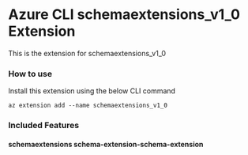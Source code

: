 # Azure CLI schemaextensions_v1_0 Extension #
This is the extension for schemaextensions_v1_0

### How to use ###
Install this extension using the below CLI command
```
az extension add --name schemaextensions_v1_0
```

### Included Features ###
#### schemaextensions schema-extension-schema-extension ####